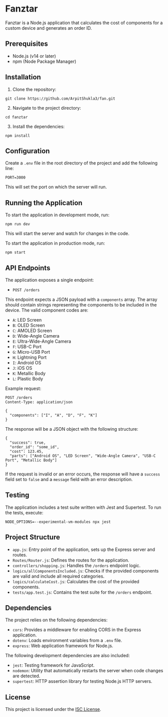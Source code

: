 # Fanztar

Fanztar is a Node.js application that calculates the cost of components for a custom device and generates an order ID.

## Prerequisites

- Node.js (v14 or later)
- npm (Node Package Manager)

## Installation

1. Clone the repository:

```
git clone https://github.com/ArpitShukla3/fan.git
```

2. Navigate to the project directory:

```
cd fanztar
```

3. Install the dependencies:

```
npm install
```

## Configuration

Create a `.env` file in the root directory of the project and add the following line:

```
PORT=3000
```

This will set the port on which the server will run.

## Running the Application

To start the application in development mode, run:

```
npm run dev
```

This will start the server and watch for changes in the code.

To start the application in production mode, run:

```
npm start
```

## API Endpoints

The application exposes a single endpoint:

- `POST /orders`

This endpoint expects a JSON payload with a `components` array. The array should contain strings representing the components to be included in the device. The valid component codes are:

- `A`: LED Screen
- `B`: OLED Screen
- `C`: AMOLED Screen
- `D`: Wide-Angle Camera
- `E`: Ultra-Wide-Angle Camera
- `F`: USB-C Port
- `G`: Micro-USB Port
- `H`: Lightning Port
- `I`: Android OS
- `J`: iOS OS
- `K`: Metallic Body
- `L`: Plastic Body

Example request:

```
POST /orders
Content-Type: application/json

{
  "components": ["I", "A", "D", "F", "K"]
}
```

The response will be a JSON object with the following structure:

```
{
  "success": true,
  "order_id": "some_id",
  "cost": 123.45,
  "parts": ["Android OS", "LED Screen", "Wide-Angle Camera", "USB-C Port", "Metallic Body"]
}
```

If the request is invalid or an error occurs, the response will have a `success` field set to `false` and a `message` field with an error description.

## Testing

The application includes a test suite written with Jest and Supertest. To run the tests, execute:

```
NODE_OPTIONS=--experimental-vm-modules npx jest
```

## Project Structure

- `app.js`: Entry point of the application, sets up the Express server and routes.
- `Routes/Router.js`: Defines the routes for the application.
- `controllers/shopping.js`: Handles the `/orders` endpoint logic.
- `logics/allComponentsIncluded.js`: Checks if the provided components are valid and include all required categories.
- `logics/calculateCost.js`: Calculates the cost of the provided components.
- `tests/app.test.js`: Contains the test suite for the `/orders` endpoint.

## Dependencies

The project relies on the following dependencies:

- `cors`: Provides a middleware for enabling CORS in the Express application.
- `dotenv`: Loads environment variables from a `.env` file.
- `express`: Web application framework for Node.js.

The following development dependencies are also included:

- `jest`: Testing framework for JavaScript.
- `nodemon`: Utility that automatically restarts the server when code changes are detected.
- `supertest`: HTTP assertion library for testing Node.js HTTP servers.

## License

This project is licensed under the [ISC License](LICENSE).